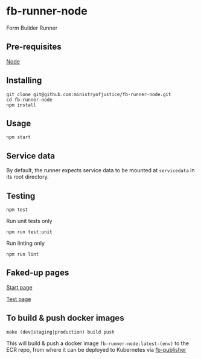 # fb-runner-node

Form Builder Runner

## Pre-requisites

  [Node](https://nodejs.org)

## Installing

```
git clone git@github.com:ministryofjustice/fb-runner-node.git
cd fb-runner-node
npm install
```

## Usage

```
npm start
```

## Service data

By default, the runner expects service data to be mounted at `servicedata` in its root directory.


## Testing

```
npm test
```

Run unit tests only

```
npm run test:unit
```

Run linting only
```
npm run lint
```

## Faked-up pages

[Start page](http://localhost:3000)

[Test page](http://localhost:3000/test)

## To build & push docker images

```
make (dev|staging|production) build push
```
This will build & push a docker image `fb-runner-node:latest-(env)` to the ECR
repo, from where it can be deployed to Kubernetes via [fb-publisher](https://github.com/ministryofjustice/fb-publisher)
